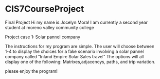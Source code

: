# CIS7CourseProject
Final Project
Hi my name is Jocelyn Mora!
I am currently a second year student at moreno valley community college

Project case 1: Solar pannel company

The instructions for my program are simple. 
The user will choose between 1-4 to display the choices for a fake scenario involving a solar pannel company called "Inland Empire Solar Sales travel"
The options will all display one of the following: Matrixes,adjacencys, paths, and trip variation. 

please enjoy the program!
